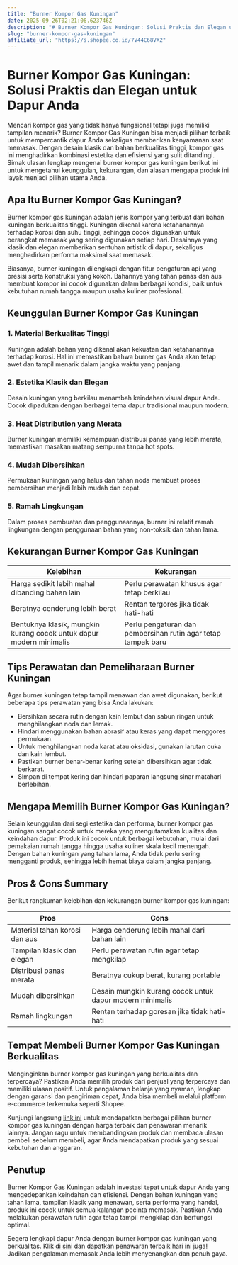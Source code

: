 ```yaml
---
title: "Burner Kompor Gas Kuningan"
date: 2025-09-26T02:21:06.623746Z
description: "# Burner Kompor Gas Kuningan: Solusi Praktis dan Elegan untuk Dapur Anda..."
slug: "burner-kompor-gas-kuningan"
affiliate_url: "https://s.shopee.co.id/7V44C68VX2"
---
```

# Burner Kompor Gas Kuningan: Solusi Praktis dan Elegan untuk Dapur Anda

Mencari kompor gas yang tidak hanya fungsional tetapi juga memiliki tampilan menarik? Burner Kompor Gas Kuningan bisa menjadi pilihan terbaik untuk mempercantik dapur Anda sekaligus memberikan kenyamanan saat memasak. Dengan desain klasik dan bahan berkualitas tinggi, kompor gas ini menghadirkan kombinasi estetika dan efisiensi yang sulit ditandingi. Simak ulasan lengkap mengenai burner kompor gas kuningan berikut ini untuk mengetahui keunggulan, kekurangan, dan alasan mengapa produk ini layak menjadi pilihan utama Anda.

## Apa Itu Burner Kompor Gas Kuningan?

Burner kompor gas kuningan adalah jenis kompor yang terbuat dari bahan kuningan berkualitas tinggi. Kuningan dikenal karena ketahanannya terhadap korosi dan suhu tinggi, sehingga cocok digunakan untuk perangkat memasak yang sering digunakan setiap hari. Desainnya yang klasik dan elegan memberikan sentuhan artistik di dapur, sekaligus menghadirkan performa maksimal saat memasak.

Biasanya, burner kuningan dilengkapi dengan fitur pengaturan api yang presisi serta konstruksi yang kokoh. Bahannya yang tahan panas dan aus membuat kompor ini cocok digunakan dalam berbagai kondisi, baik untuk kebutuhan rumah tangga maupun usaha kuliner profesional.

## Keunggulan Burner Kompor Gas Kuningan

### 1. Material Berkualitas Tinggi
Kuningan adalah bahan yang dikenal akan kekuatan dan ketahanannya terhadap korosi. Hal ini memastikan bahwa burner gas Anda akan tetap awet dan tampil menarik dalam jangka waktu yang panjang.

### 2. Estetika Klasik dan Elegan
Desain kuningan yang berkilau menambah keindahan visual dapur Anda. Cocok dipadukan dengan berbagai tema dapur tradisional maupun modern.

### 3. Heat Distribution yang Merata
Burner kuningan memiliki kemampuan distribusi panas yang lebih merata, memastikan masakan matang sempurna tanpa hot spots.

### 4. Mudah Dibersihkan
Permukaan kuningan yang halus dan tahan noda membuat proses pembersihan menjadi lebih mudah dan cepat.

### 5. Ramah Lingkungan
Dalam proses pembuatan dan penggunaannya, burner ini relatif ramah lingkungan dengan penggunaan bahan yang non-toksik dan tahan lama.

## Kekurangan Burner Kompor Gas Kuningan

| Kelebihan                  | Kekurangan                                |
|----------------------------|-------------------------------------------|
| Harga sedikit lebih mahal dibanding bahan lain | Perlu perawatan khusus agar tetap berkilau |
| Beratnya cenderung lebih berat | Rentan tergores jika tidak hati-hati |
| Bentuknya klasik, mungkin kurang cocok untuk dapur modern minimalis | Perlu pengaturan dan pembersihan rutin agar tetap tampak baru |

## Tips Perawatan dan Pemeliharaan Burner Kuningan

Agar burner kuningan tetap tampil menawan dan awet digunakan, berikut beberapa tips perawatan yang bisa Anda lakukan:

- Bersihkan secara rutin dengan kain lembut dan sabun ringan untuk menghilangkan noda dan lemak.
- Hindari menggunakan bahan abrasif atau keras yang dapat menggores permukaan.
- Untuk menghilangkan noda karat atau oksidasi, gunakan larutan cuka dan kain lembut.
- Pastikan burner benar-benar kering setelah dibersihkan agar tidak berkarat.
- Simpan di tempat kering dan hindari paparan langsung sinar matahari berlebihan.

## Mengapa Memilih Burner Kompor Gas Kuningan?

Selain keunggulan dari segi estetika dan performa, burner kompor gas kuningan sangat cocok untuk mereka yang mengutamakan kualitas dan keindahan dapur. Produk ini cocok untuk berbagai kebutuhan, mulai dari pemakaian rumah tangga hingga usaha kuliner skala kecil menengah. Dengan bahan kuningan yang tahan lama, Anda tidak perlu sering mengganti produk, sehingga lebih hemat biaya dalam jangka panjang.

## Pros & Cons Summary

Berikut rangkuman kelebihan dan kekurangan burner kompor gas kuningan:

| **Pros**                                        | **Cons**                                        |
|------------------------------------------------|------------------------------------------------|
| Material tahan korosi dan aus                 | Harga cenderung lebih mahal dari bahan lain  |
| Tampilan klasik dan elegan                   | Perlu perawatan rutin agar tetap mengkilap  |
| Distribusi panas merata                         | Beratnya cukup berat, kurang portable       |
| Mudah dibersihkan                              | Desain mungkin kurang cocok untuk dapur modern minimalis |
| Ramah lingkungan                                | Rentan terhadap goresan jika tidak hati-hati |

## Tempat Membeli Burner Kompor Gas Kuningan Berkualitas

Menginginkan burner kompor gas kuningan yang berkualitas dan terpercaya? Pastikan Anda memilih produk dari penjual yang terpercaya dan memiliki ulasan positif. Untuk pengalaman belanja yang nyaman, lengkap dengan garansi dan pengiriman cepat, Anda bisa membeli melalui platform e-commerce terkemuka seperti Shopee.

Kunjungi langsung [link ini](https://s.shopee.co.id/7V44C68VX2) untuk mendapatkan berbagai pilihan burner kompor gas kuningan dengan harga terbaik dan penawaran menarik lainnya. Jangan ragu untuk membandingkan produk dan membaca ulasan pembeli sebelum membeli, agar Anda mendapatkan produk yang sesuai kebutuhan dan anggaran.

## Penutup

Burner Kompor Gas Kuningan adalah investasi tepat untuk dapur Anda yang mengedepankan keindahan dan efisiensi. Dengan bahan kuningan yang tahan lama, tampilan klasik yang menawan, serta performa yang handal, produk ini cocok untuk semua kalangan pecinta memasak. Pastikan Anda melakukan perawatan rutin agar tetap tampil mengkilap dan berfungsi optimal.

Segera lengkapi dapur Anda dengan burner kompor gas kuningan yang berkualitas. Klik [di sini](https://s.shopee.co.id/7V44C68VX2) dan dapatkan penawaran terbaik hari ini juga! Jadikan pengalaman memasak Anda lebih menyenangkan dan penuh gaya.